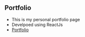 ## Portfolio

* This is my personal portfolio page
* Develpoed using ReactJs
* [Portfolio](https://srinivas-b97.github.io/UI-UX-Portfolio/)
